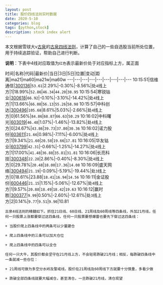 ```yaml
---
layout: post
title: 股价四线法则实时数据
date: 2020-5-10
categories: blog
tags: [python,stock]
description: stock index alert
---
```



本文根据雪球大v[古泉](https://xueqiu.com/u/7148646888)的[古泉四线法则](https://xueqiu.com/7148646888/130498192)，计算了自己的一些自选股当前所处位置，用于持续追踪验证，帮助自己进行判断。

**说明**：下表中4线对应取值为`红色`表示最新价处于对应指标上方，属正面

时间|名称|代码|最新价|当日|3日|5日|位置|变动|距离|ma21|ma60|ma21w|ma60w
---|---|---|---|---|---|---|---|---
10:15:51|信维通信|[300136](https://xueqiu.com/S/SZ300136)|`53.61`|2.29%|-0.30%|-8.56%|处`4`线上方|1|18.99%|`52.86`|`46.34`|`44.20`|`38.95`
10:15:54|寒锐钴业|[300618](https://xueqiu.com/S/SZ300618)|`66.92`|-0.10%|-3.10%|-14.42%|处`4`线上方|1|13.66%|`66.08`|`56.13`|`55.26`|`58.98`
10:15:57|中科创达|[300496](https://xueqiu.com/S/SZ300496)|`105.68`|8.61%|5.03%|-2.66%|处`4`线上方|0|61.56%|`84.86`|`68.87`|`66.63`|`50.29`
10:16:02|中科曙光|[603019](https://xueqiu.com/S/SH603019)|`46.48`|1.07%|-1.46%|-13.82%|处`4`线上方|0|24.67%|`43.86`|`39.73`|`37.80`|`30.36`
10:16:02|诺力股份|[603611](https://xueqiu.com/S/SH603611)|`21.66`|0.98%|-7.11%|-6.00%|处`4`线上方|1|9.34%|`21.60`|`20.58`|`19.66`|`17.81`
10:16:05|华友钴业|[603799](https://xueqiu.com/S/SH603799)|`42.31`|-0.66%|-1.25%|-14.27%|处`4`线上方|1|17.00%|`41.48`|`36.88`|`35.81`|`31.81`
10:16:06|长亮科技|[300348](https://xueqiu.com/S/SZ300348)|`22.28`|2.86%|-0.40%|-8.30%|处`4`线上方|0|29.78%|`20.48`|`18.00`|`17.36`|`14.08`
10:16:09|盛天网络|[300494](https://xueqiu.com/S/SZ300494)|`21.19`|-0.09%|-5.19%|-19.44%|处`3`线上方|0|18.61%|23.88|`18.41`|`16.94`|`14.56`
10:16:11|金证股份|[600446](https://xueqiu.com/S/SH600446)|`21.15`|1.15%|-5.06%|-12.67%|处`4`线上方|1|9.57%|`20.88`|`18.49`|`18.42`|`19.63`
10:16:12|赢时胜|[300377](https://xueqiu.com/S/SZ300377)|`9.99`|0.50%|-2.60%|-12.61%|处`3`线上方|2|0.14%|`9.77`|`9.51`|`9.90`|10.81

```
古泉4线法则的精髓如下。抓住21日线、60日线、21周线及60周线等四条线，外加21月线，任何一只股票上涨都要穿过这四条线，任何一只股票要想爆雷也要先下穿过这四条线：

+ 当股价爬上四条线中的两条可以少量建仓

+ 爬上四条线中的三条可以加大仓位

+ 爬上四条线中的四条可以全仓

任何一只大牛，其股价都会坚守在21月线上方，不会轻易跌破21月线；相反，每跌破四条线中一条就减一些仓位：

+ 21周线可做为多空分水岭及警戒线，股价在21周线及60周线下方就要十分慎重，多看少做

+ 跌破全部四条线就要大幅减仓，甚至清仓，一旦跌破21月线，清仓观望
```